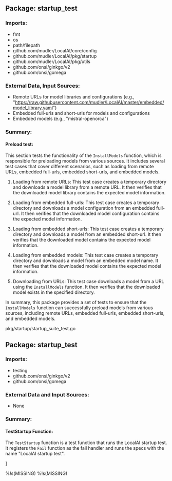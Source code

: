 ## Package: startup_test

### Imports:

* fmt
* os
* path/filepath
* github.com/mudler/LocalAI/core/config
* github.com/mudler/LocalAI/pkg/startup
* github.com/mudler/LocalAI/pkg/utils
* github.com/onsi/ginkgo/v2
* github.com/onsi/gomega

### External Data, Input Sources:

* Remote URLs for model libraries and configurations (e.g., "https://raw.githubusercontent.com/mudler/LocalAI/master/embedded/model_library.yaml")
* Embedded full-urls and short-urls for models and configurations
* Embedded models (e.g., "mistral-openorca")

### Summary:

#### Preload test:

This section tests the functionality of the `InstallModels` function, which is responsible for preloading models from various sources. It includes several test cases that cover different scenarios, such as loading from remote URLs, embedded full-urls, embedded short-urls, and embedded models.

1. Loading from remote URLs: This test case creates a temporary directory and downloads a model library from a remote URL. It then verifies that the downloaded model library contains the expected model information.

2. Loading from embedded full-urls: This test case creates a temporary directory and downloads a model configuration from an embedded full-url. It then verifies that the downloaded model configuration contains the expected model information.

3. Loading from embedded short-urls: This test case creates a temporary directory and downloads a model from an embedded short-url. It then verifies that the downloaded model contains the expected model information.

4. Loading from embedded models: This test case creates a temporary directory and downloads a model from an embedded model name. It then verifies that the downloaded model contains the expected model information.

5. Downloading from URLs: This test case downloads a model from a URL using the `InstallModels` function. It then verifies that the downloaded model exists in the specified directory.

In summary, this package provides a set of tests to ensure that the `InstallModels` function can successfully preload models from various sources, including remote URLs, embedded full-urls, embedded short-urls, and embedded models.



pkg/startup/startup_suite_test.go
## Package: startup_test

### Imports:

- testing
- github.com/onsi/ginkgo/v2
- github.com/onsi/gomega

### External Data and Input Sources:

- None

### Summary:

#### TestStartup Function:

The `TestStartup` function is a test function that runs the LocalAI startup test. It registers the `Fail` function as the fail handler and runs the specs with the name "LocalAI startup test".

]

%!s(MISSING)
%!s(MISSING)